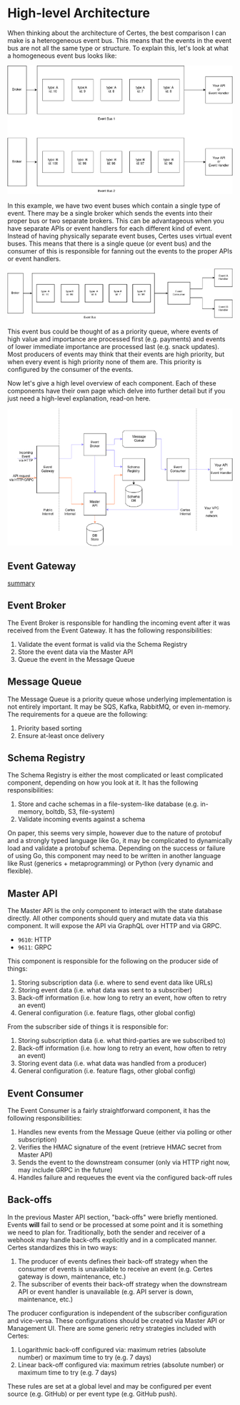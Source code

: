 # High-level Architecture

When thinking about the architecture of Certes, the best comparison I can make is a heterogeneous event bus. This means that the events in the event bus are not all the same type or structure. To explain this, let's look at what a homogeneous event bus looks like:

![Homogeneous event bus](/_media/certes_homogeneous_event_bus.png)

In this example, we have two event buses which contain a single type of event. There may be a single broker which sends the events into their proper bus or two separate brokers. This can be advantageous when you have separate APIs or event handlers for each different kind of event. Instead of having physically separate event buses, Certes uses virtual event buses. This means that there is a single queue (or event bus) and the consumer of this is responsible for fanning out the events to the proper APIs or event handlers.

![Heterogeneous event bus](/_media/certes_heterogeneous_event_bus.png)

This event bus could be thought of as a priority queue, where events of high value and importance are processed first (e.g. payments) and events of lower immediate importance are processed last (e.g. snack updates). Most producers of events may think that their events are high priority, but when every event is high priority none of them are. This priority is configured by the consumer of the events.

Now let's give a high level overview of each component. Each of these components have their own page which delve into further detail but if you just need a high-level explanation, read-on here.

![Certes components](/_media/certes_components.png)

## Event Gateway

[summary](_media/event-gateway-summary.md ':include')

## Event Broker

The Event Broker is responsible for handling the incoming event after it was received from the Event Gateway. It has the following responsibilities:

1. Validate the event format is valid via the Schema Registry
1. Store the event data via the Master API
1. Queue the event in the Message Queue

## Message Queue

The Message Queue is a priority queue whose underlying implementation is not entirely important. It may be SQS, Kafka, RabbitMQ, or even in-memory. The requirements for a queue are the following:

1. Priority based sorting
1. Ensure at-least once delivery

## Schema Registry

The Schema Registry is either the most complicated or least complicated component, depending on how you look at it. It has the following responsibilities:

1. Store and cache schemas in a file-system-like database (e.g. in-memory, boltdb, S3, file-system)
1. Validate incoming events against a schema

On paper, this seems very simple, however due to the nature of protobuf and a strongly typed language like Go, it may be complicated to dynamically load and validate a protobuf schema. Depending on the success or failure of using Go, this component may need to be written in another language like Rust (generics + metaprogramming) or Python (very dynamic and flexible).

## Master API

The Master API is the only component to interact with the state database directly. All other components should query and mutate data via this component. It will expose the API via GraphQL over HTTP and via GRPC.

- `9610`: HTTP
- `9611`: GRPC

This component is responsible for the following on the producer side of things:

1. Storing subscription data (i.e. where to send event data like URLs)
1. Storing event data (i.e. what data was sent to a subscriber)
1. Back-off information (i.e. how long to retry an event, how often to retry an event)
1. General configuration (i.e. feature flags, other global config)

From the subscriber side of things it is responsible for:

1. Storing subscription data (i.e. what third-parties are we subscribed to)
1. Back-off information (i.e. how long to retry an event, how often to retry an event)
1. Storing event data (i.e. what data was handled from a producer)
1. General configuration (i.e. feature flags, other global config)

## Event Consumer

The Event Consumer is a fairly straightforward component, it has the following responsibilities:

1. Handles new events from the Message Queue (either via polling or other subscription)
1. Verifies the HMAC signature of the event (retrieve HMAC secret from Master API)
1. Sends the event to the downstream consumer (only via HTTP right now, may include GRPC in the future)
1. Handles failure and requeues the event via the configured back-off rules

## Back-offs

In the previous Master API section, "back-offs" were briefly mentioned. Events **will** fail to send or be processed at some point and it is something we need to plan for. Traditionally, both the sender and receiver of a webhook may handle back-offs explicitly and in a complicated manner. Certes standardizes this in two ways:

1. The producer of events defines their back-off strategy when the consumer of events is unavailable to receive an event (e.g. Certes gateway is down, maintenance, etc.)
1. The subscriber of events their back-off strategy when the downstream API or event handler is unavailable (e.g. API server is down, maintenance, etc.)

The producer configuration is independent of the subscriber configuration and vice-versa. These configurations should be created via Master API or Management UI. There are some generic retry strategies included with Certes:

1. Logarithmic back-off configured via: maximum retries (absolute number) or maximum time to try (e.g. 7 days)
1. Linear back-off configured via: maximum retries (absolute number) or maximum time to try (e.g. 7 days)

These rules are set at a global level and may be configured per event source (e.g. GitHub) or per event type (e.g. GitHub push).
